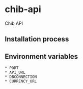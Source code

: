 # chib-api
Chib API 

## Installation process


## Environment variables

    * PORT
    * API_URL
    * DBCONNECTION
    * CURRENCY_URL